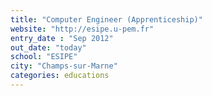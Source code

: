 ```yaml
---
title: "Computer Engineer (Apprenticeship)"
website: "http://esipe.u-pem.fr"
entry_date : "Sep 2012"
out_date: "today"
school: "ESIPE"
city: "Champs-sur-Marne"
categories: educations
---
```


